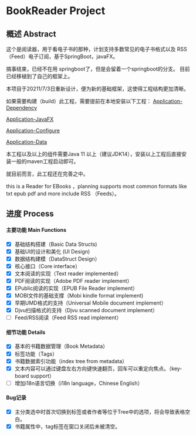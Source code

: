 # BookReader Project

## 概述 Abstract

这个是阅读器，用于看电子书的那种，计划支持多数常见的电子书格式以及
RSS（Feed）电子订阅，基于SpringBoot，javaFX。

搞事结束，已经不在用 springboot了，但是会留着一个springboot的分支。
目前已经移植到了自己的框架上。

本项目于20211/7/3日重新设计，便为新的基础框架，这使得工程结构更加清晰。

如果需要构建（build）此工程，需要提前在本地安装以下工程：
[Application-Dependency](https://github.com/SW-Fantastic/swdc-dependency)

[Application-JavaFX](https://github.com/SW-Fantastic/swdc-javafx)

[Application-Configure](https://github.com/SW-Fantastic/swdc-configure)

[Application-Data](https://github.com/SW-Fantastic/application-db)

本工程以及以上的组件需要Java 11 以上（建议JDK14），安装以上工程后直接安装一般的maven工程启动即可。

就目前而言，此工程还在完善之中。

this is a Reader for EBooks ，planning supports most common formats like txt epub pdf and more
include RSS （Feeds）。

## 进度 Process

#### 主要功能 Main Functions
 - [x] 基础结构搭建（Basic Data Structs)
 - [x] 基础UI的设计和美化 (UI Design)
 - [x] 数据结构建模（DataStruct Design）
 - [x] 核心接口（Core interface）
 - [x] 文本阅读的实现（Text reader implemented）
 - [x] PDF阅读的实现（Adobe PDF reader implement）
 - [x] EPublic阅读的实现（EPUB File Reader implement）
 - [x] MOBI文件的基础支撑（Mobi kindle format implement)
 - [x] 早期UMD格式的支持（Universal Mobile document implement）
 - [x] Djvu扫描格式的支持（Djvu scanned document implement）
 - [ ] Feed/RSS阅读（Feed RSS read implement）

#### 细节功能 Details
 - [x] 基本的书籍数据管理（Book Metadata）
 - [x] 标签功能（Tags）
 - [x] 书籍数据索引功能（index tree from metadata） 
 - [x] 文本内容可以通过键盘左右方向键快速翻页，回车可以重定向焦点。（key-board support）
 - [ ] 增加i18n语言切换（i18n language，Chinese English）

#### Bug记录 

 - [x] 主分类选中时首次切换到标签或者作者等位于Tree中的选项，将会导致表格空白。
 - [x] 书籍属性中，tag标签在窗口关闭后未被清空。